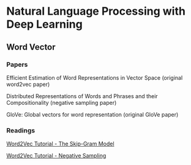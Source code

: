 # Natural Language Processing with Deep Learning

## Word Vector

### Papers

Efficient Estimation of Word Representations in Vector Space (original word2vec paper)

Distributed Representations of Words and Phrases and their Compositionality (negative sampling paper)

GloVe: Global vectors for word representation (original GloVe paper)

### Readings

[Word2Vec Tutorial - The Skip-Gram Model](http://mccormickml.com/2016/04/19/word2vec-tutorial-the-skip-gram-model/)

[Word2Vec Tutorial - Negative Sampling](http://mccormickml.com/2017/01/11/word2vec-tutorial-part-2-negative-sampling/)
